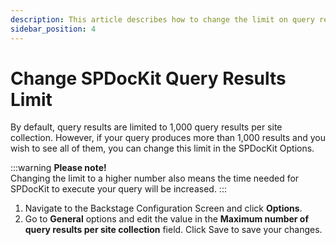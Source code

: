 ```yaml
---
description: This article describes how to change the limit on query results in SPDocKit.
sidebar_position: 4
---
```


# Change SPDocKit Query Results Limit

By default, query results are limited to 1,000 query results per site collection. However, if your query produces more than 1,000 results and you wish to see all of them, you can change this limit in the SPDocKit Options.

:::warning
**Please note!**  
Changing the limit to a higher number also means the time needed for SPDocKit to execute your query will be increased.
:::

1. Navigate to the Backstage Configuration Screen and click **Options**.
2. Go to **General** options and edit the value in the **Maximum number of query results per site collection** field. Click Save to save your changes.

